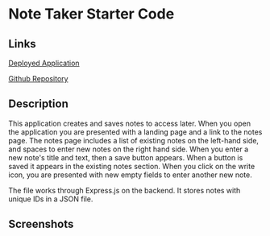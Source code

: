 # Note Taker Starter Code

## Links

[Deployed Application](https://lrk83-note-taker.herokuapp.com/)

[Github Repository](https://github.com/lrk83/note-taker)

## Description

This application creates and saves notes to access later. When you open the application you are presented with a landing page and a link to the notes page. The notes page includes a list of existing notes on the left-hand side, and spaces to enter new notes on the right hand side. When you enter a new note's title and text, then a save button appears. When a button is saved it appears in the existing notes section. When you click on the write icon, you are presented with new empty fields to enter another new note.

The file works through Express.js on the backend. It stores notes with unique IDs in a JSON file.

## Screenshots

![]()